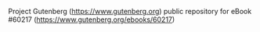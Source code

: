 Project Gutenberg (https://www.gutenberg.org) public repository for eBook #60217 (https://www.gutenberg.org/ebooks/60217)
